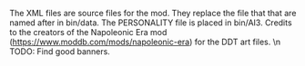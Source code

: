 The XML files are source files for the mod. They replace the file that that are named after in bin/data. 
The PERSONALITY file is placed in bin/AI3. 
Credits to the creators of the Napoleonic Era mod (https://www.moddb.com/mods/napoleonic-era) for the DDT art files. \n
TODO: Find good banners.
